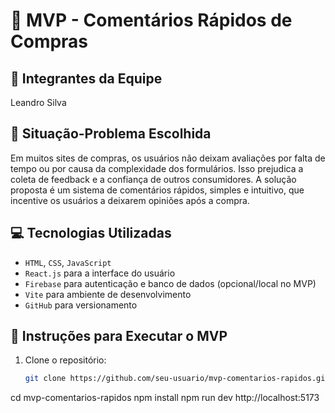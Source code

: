# 🛒 MVP - Comentários Rápidos de Compras

## 👥 Integrantes da Equipe
Leandro Silva 

## 🎯 Situação-Problema Escolhida
Em muitos sites de compras, os usuários não deixam avaliações por falta de tempo ou por causa da complexidade dos formulários. Isso prejudica a coleta de feedback e a confiança de outros consumidores. A solução proposta é um sistema de comentários rápidos, simples e intuitivo, que incentive os usuários a deixarem opiniões após a compra.

## 💻 Tecnologias Utilizadas
- `HTML`, `CSS`, `JavaScript`
- `React.js` para a interface do usuário
- `Firebase` para autenticação e banco de dados (opcional/local no MVP)
- `Vite` para ambiente de desenvolvimento
- `GitHub` para versionamento

## 🚀 Instruções para Executar o MVP

1. Clone o repositório:
   ```bash
   git clone https://github.com/seu-usuario/mvp-comentarios-rapidos.git

cd mvp-comentarios-rapidos
npm install
npm run dev
http://localhost:5173

